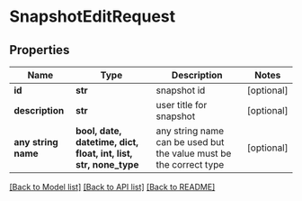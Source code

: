 # SnapshotEditRequest


## Properties
Name | Type | Description | Notes
------------ | ------------- | ------------- | -------------
**id** | **str** | snapshot id | [optional] 
**description** | **str** | user title for snapshot | [optional] 
**any string name** | **bool, date, datetime, dict, float, int, list, str, none_type** | any string name can be used but the value must be the correct type | [optional]

[[Back to Model list]](../README.md#documentation-for-models) [[Back to API list]](../README.md#documentation-for-api-endpoints) [[Back to README]](../README.md)


